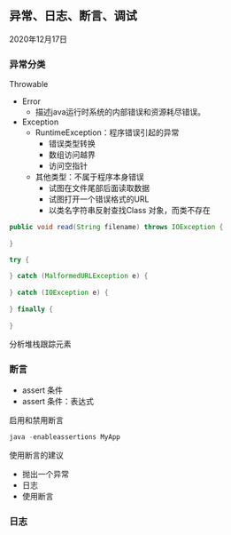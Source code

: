 ## 异常、日志、断言、调试

2020年12月17日



### 异常分类

Throwable

- Error
  - 描述java运行时系统的内部错误和资源耗尽错误。
- Exception
  - RuntimeException：程序错误引起的异常
    - 错误类型转换
    - 数组访问越界
    - 访问空指针
  - 其他类型：不属于程序本身错误
    - 试图在文件尾部后面读取数据
    - 试图打开一个错误格式的URL
    - 以类名字符串反射查找Class 对象，而类不存在



```java
public void read(String filename) throws IOException {
    
}

try {
    
} catch (MalformedURLException e) {
    
} catch (IOException e) {
    
} finally {
    
}
```



分析堆栈跟踪元素



### 断言

- assert 条件
- assert 条件：表达式



启用和禁用断言

```java
java -enableassertions MyApp
```



使用断言的建议

- 抛出一个异常
- 日志
- 使用断言



### 日志









